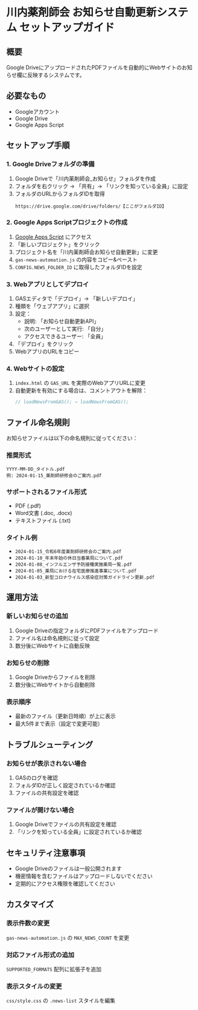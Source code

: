 # 川内薬剤師会 お知らせ自動更新システム セットアップガイド

## 概要
Google DriveにアップロードされたPDFファイルを自動的にWebサイトのお知らせ欄に反映するシステムです。

## 必要なもの
- Googleアカウント
- Google Drive
- Google Apps Script

## セットアップ手順

### 1. Google Driveフォルダの準備

1. Google Driveで「川内薬剤師会_お知らせ」フォルダを作成
2. フォルダを右クリック → 「共有」→ 「リンクを知っている全員」に設定
3. フォルダのURLからフォルダIDを取得
   ```
   https://drive.google.com/drive/folders/【ここがフォルダID】
   ```

### 2. Google Apps Scriptプロジェクトの作成

1. [Google Apps Script](https://script.google.com/) にアクセス
2. 「新しいプロジェクト」をクリック
3. プロジェクト名を「川内薬剤師会お知らせ自動更新」に変更
4. `gas-news-automation.js` の内容をコピー&ペースト
5. `CONFIG.NEWS_FOLDER_ID` に取得したフォルダIDを設定

### 3. Webアプリとしてデプロイ

1. GASエディタで「デプロイ」→ 「新しいデプロイ」
2. 種類を「ウェブアプリ」に選択
3. 設定：
   - 説明: 「お知らせ自動更新API」
   - 次のユーザーとして実行: 「自分」
   - アクセスできるユーザー: 「全員」
4. 「デプロイ」をクリック
5. WebアプリのURLをコピー

### 4. Webサイトの設定

1. `index.html` の `GAS_URL` を実際のWebアプリURLに変更
2. 自動更新を有効にする場合は、コメントアウトを解除：
   ```javascript
   // loadNewsFromGAS(); → loadNewsFromGAS();
   ```

## ファイル命名規則

お知らせファイルは以下の命名規則に従ってください：

### 推奨形式
```
YYYY-MM-DD_タイトル.pdf
例: 2024-01-15_薬剤師研修会のご案内.pdf
```

### サポートされるファイル形式
- PDF (.pdf)
- Word文書 (.doc, .docx)
- テキストファイル (.txt)

### タイトル例
- `2024-01-15_令和6年度薬剤師研修会のご案内.pdf`
- `2024-01-10_年末年始の休日当番薬局について.pdf`
- `2024-01-08_インフルエンザ予防接種実施薬局一覧.pdf`
- `2024-01-05_薬局における在宅医療推進事業について.pdf`
- `2024-01-03_新型コロナウイルス感染症対策ガイドライン更新.pdf`

## 運用方法

### 新しいお知らせの追加
1. Google Driveの指定フォルダにPDFファイルをアップロード
2. ファイル名は命名規則に従って設定
3. 数分後にWebサイトに自動反映

### お知らせの削除
1. Google Driveからファイルを削除
2. 数分後にWebサイトから自動削除

### 表示順序
- 最新のファイル（更新日時順）が上に表示
- 最大5件まで表示（設定で変更可能）

## トラブルシューティング

### お知らせが表示されない場合
1. GASのログを確認
2. フォルダIDが正しく設定されているか確認
3. ファイルの共有設定を確認

### ファイルが開けない場合
1. Google Driveでファイルの共有設定を確認
2. 「リンクを知っている全員」に設定されているか確認

## セキュリティ注意事項
- Google Driveのファイルは一般公開されます
- 機密情報を含むファイルはアップロードしないでください
- 定期的にアクセス権限を確認してください

## カスタマイズ

### 表示件数の変更
`gas-news-automation.js` の `MAX_NEWS_COUNT` を変更

### 対応ファイル形式の追加
`SUPPORTED_FORMATS` 配列に拡張子を追加

### 表示スタイルの変更
`css/style.css` の `.news-list` スタイルを編集 